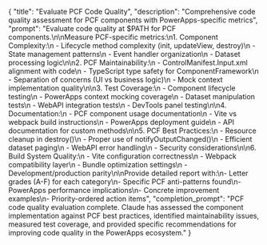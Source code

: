 {
  "title": "Evaluate PCF Code Quality",
  "description": "Comprehensive code quality assessment for PCF components with PowerApps-specific metrics",
  "prompt": "Evaluate code quality at $PATH for PCF components.\n\nMeasure PCF-specific metrics:\n1. Component Complexity:\n   - Lifecycle method complexity (init, updateView, destroy)\n   - State management patterns\n   - Event handler organization\n   - Dataset processing logic\n\n2. PCF Maintainability:\n   - ControlManifest.Input.xml alignment with code\n   - TypeScript type safety for ComponentFramework\n   - Separation of concerns (UI vs business logic)\n   - Mock context implementation quality\n\n3. Test Coverage:\n   - Component lifecycle testing\n   - PowerApps context mocking coverage\n   - Dataset manipulation tests\n   - WebAPI integration tests\n   - DevTools panel testing\n\n4. Documentation:\n   - PCF component usage documentation\n   - Vite vs webpack build instructions\n   - PowerApps deployment guide\n   - API documentation for custom methods\n\n5. PCF Best Practices:\n   - Resource cleanup in destroy()\n   - Proper use of notifyOutputChanged()\n   - Efficient dataset paging\n   - WebAPI error handling\n   - Security considerations\n\n6. Build System Quality:\n   - Vite configuration correctness\n   - Webpack compatibility layer\n   - Bundle optimization settings\n   - Development/production parity\n\nProvide detailed report with:\n- Letter grades (A-F) for each category\n- Specific PCF anti-patterns found\n- PowerApps performance implications\n- Concrete improvement examples\n- Priority-ordered action items",
  "completion_prompt": "PCF code quality evaluation complete. Claude has assessed the component implementation against PCF best practices, identified maintainability issues, measured test coverage, and provided specific recommendations for improving code quality in the PowerApps ecosystem."
}